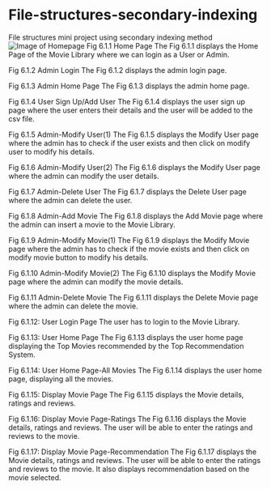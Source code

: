 # File-structures-secondary-indexing
File structures mini project using secondary indexing method
![Image of Homepage](https://github.com/Ash228/File-structures-secondary-indexing/tree/master/img/image.jpg?raw=true)
Fig 6.1.1 Home Page
The Fig 6.1.1 displays the Home Page of the Movie Library where we can login as a User or Admin.

 
Fig 6.1.2 Admin Login
The Fig 6.1.2 displays the admin login page.
 

Fig 6.1.3 Admin Home Page
The Fig 6.1.3 displays the admin home page.

 
Fig 6.1.4 User Sign Up/Add User
The Fig 6.1.4 displays the user sign up page where the user enters their details and the user will be added to the csv file.
 

Fig 6.1.5 Admin-Modify User(1)
The Fig 6.1.5 displays the Modify User page where the admin has to check if the user exists and then click on modify user to modify his details.

 

Fig 6.1.6 Admin-Modify User(2)
The Fig 6.1.6 displays the Modify User page where the admin can modify the user details.
 

Fig 6.1.7 Admin-Delete User
The Fig 6.1.7 displays the Delete User page where the admin can delete the user.

 

Fig 6.1.8 Admin-Add Movie
The Fig 6.1.8 displays the Add Movie page where the admin can insert a movie to the Movie Library.
 

Fig 6.1.9 Admin-Modify Movie(1)
The Fig 6.1.9 displays the Modify Movie page where the admin has to check if the movie exists and then click on modify movie button to modify his details.

 

Fig 6.1.10 Admin-Modify Movie(2)
The Fig 6.1.10 displays the Modify Movie page where the admin can modify the movie details.

 

Fig 6.1.11 Admin-Delete Movie
The Fig 6.1.11 displays the Delete Movie page where the admin can delete the movie.

 
Fig 6.1.12: User Login Page
The user has to login to the Movie Library.


 
Fig 6.1.13: User Home Page
The Fig 6.1.13 displays the user home page displaying the Top Movies recommended by the Top Recommendation System.



 
Fig 6.1.14: User Home Page-All Movies
The Fig 6.1.14 displays the user home page, displaying all the movies.


 
Fig 6.1.15: Display Movie Page
The Fig 6.1.15 displays the Movie details, ratings and reviews.

 
Fig 6.1.16: Display Movie Page-Ratings
The Fig 6.1.16 displays the Movie details, ratings and reviews. The user will be able to enter the ratings and reviews to the movie.

 
Fig 6.1.17: Display Movie Page-Recommendation
The Fig 6.1.17 displays the Movie details, ratings and reviews. The user will be able to enter the ratings and reviews to the movie. It also displays recommendation based on the movie selected.
